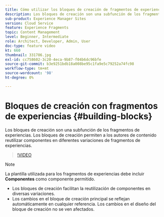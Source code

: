 ```yaml
---
title: Cómo utilizar los bloques de creación de fragmentos de experiencias
description: Los bloques de creación son una subfunción de los fragmentos de experiencias que permite reutilizar componentes creados en diversas variaciones de fragmentos de experiencias.
sub-product: Experience Manager Sites
version: Cloud Service
feature: Experience Fragments
topic: Content Management
level: Beginner, Intermediate
role: Architect, Developer, Admin, User
doc-type: feature video
kt: 660
thumbnail: 331786.jpg
exl-id: cc758602-3c20-4eca-9b87-f04b6dc96bfe
source-git-commit: b3e9251bdb18a008be95c1fa9e5c79252a74fc98
workflow-type: tm+mt
source-wordcount: '98'
ht-degree: 0%

---
```


# Bloques de creación con fragmentos de experiencias {#building-blocks}


Los bloques de creación son una subfunción de los fragmentos de experiencias. Los bloques de creación permiten a los autores de contenido reutilizar componentes en diferentes variaciones de fragmentos de experiencias.

>[!VIDEO](https://video.tv.adobe.com/v/331786?quality=12&learn=on)

>[!NOTE]
>
> La plantilla utilizada para los fragmentos de experiencias debe incluir **Componentes** como componente permitido.

* Los bloques de creación facilitan la reutilización de componentes en diversas variaciones.
* Los cambios en el bloque de creación principal se reflejan automáticamente en cualquier referencia. Los cambios en el diseño del bloque de creación no se ven afectados.
